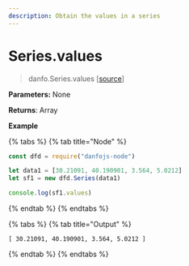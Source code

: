 ```yaml
---
description: Obtain the values in a series
---
```


# Series.values

> danfo.Series.values   \[[source](https://github.com/opensource9ja/danfojs/blob/master/danfojs/src/core/generic.js#L279)\]

**Parameters:** None

**Returns**:  Array

**Example**

{% tabs %}
{% tab title="Node" %}
```javascript
const dfd = require("danfojs-node")

let data1 = [30.21091, 40.190901, 3.564, 5.0212]
let sf1 = new dfd.Series(data1)

console.log(sf1.values)
```
{% endtab %}
{% endtabs %}

{% tabs %}
{% tab title="Output" %}
```text
[ 30.21091, 40.190901, 3.564, 5.0212 ]
```
{% endtab %}
{% endtabs %}

